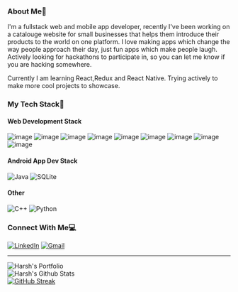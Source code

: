 
### About Me👋
I'm a fullstack web and mobile app developer, recently I've been working on a catalouge website for small businesses that helps them introduce their products to the world on one platform. I love making apps which change the way people approach their day, just fun apps which make people laugh. Actively looking for hackathons to participate in, so you can let me know if you are hacking somewhere.

Currently I am learning React,Redux and React Native. Trying actively to make more cool projects to showcase.

### My Tech Stack🔨
#### Web Development Stack
![image](https://img.shields.io/badge/HTML-239120?style=for-the-badge&logo=html5&logoColor=white)
![image](https://img.shields.io/badge/CSS3-1572B6?style=for-the-badge&logo=css3&logoColor=white)
![image](https://img.shields.io/badge/JavaScript-F7DF1E?style=for-the-badge&logo=javascript&logoColor=black)
![image](https://img.shields.io/badge/React-20232A?style=for-the-badge&logo=react&logoColor=61DAFB)
![image](https://img.shields.io/badge/Bootstrap-563D7C?style=for-the-badge&logo=bootstrap&logoColor=white)
![image](https://img.shields.io/badge/node.js-%2343853D.svg?style=for-the-badge&logo=node.js&logoColor=white)
![image](https://img.shields.io/badge/NPM-%23000000.svg?style=for-the-badge&logo=npm&logoColor=white)
![image](https://img.shields.io/badge/jquery-%230769AD.svg?style=for-the-badge&logo=jquery&logoColor=white)
![image](https://img.shields.io/badge/MongoDB-%234ea94b.svg?style=for-the-badge&logo=mongodb&logoColor=white)
#### Android App Dev Stack
![Java](https://img.shields.io/badge/java-%23ED8B00.svg?style=for-the-badge&logo=java&logoColor=white)
![SQLite](https://img.shields.io/badge/sqlite-%2307405e.svg?style=for-the-badge&logo=sqlite&logoColor=white)

#### Other
![C++](https://img.shields.io/badge/c++-%2300599C.svg?style=for-the-badge&logo=c%2B%2B&logoColor=white)
![Python](https://img.shields.io/badge/python-%2314354C.svg?style=for-the-badge&logo=python&logoColor=white)

### Connect With Me💻
<p align="left" align='right'>
<a target="_blank"href="https://www.linkedin.com/in/harshmathurx/"><img alt="LinkedIn" src="https://img.shields.io/badge/linkedin-%230077B5.svg?style=for-the-badge&logo=linkedin&logoColor=white"/></a>
<a target="_blank"href="harshmathurx@gmail.com"><img alt="Gmail" src="https://img.shields.io/badge/linkedin-%230077B5.svg?style=for-the-badge&logo=linkedin&logoColor=white"/></a>
</p>
</p>

-----
![Harsh's Portfolio](https://github-readme-stats.vercel.app/api/top-langs/?username=harshmathurx&theme=blue-green)<br>
![Harsh's Github Stats](https://github-readme-stats.vercel.app/api?username={username}&theme=blue-green)<br>
[![GitHub Streak](http://github-readme-streak-stats.herokuapp.com?user=AM1CODES&theme=tokyonight_duo&fire=D825DD)](https://git.io/streak-stats)
